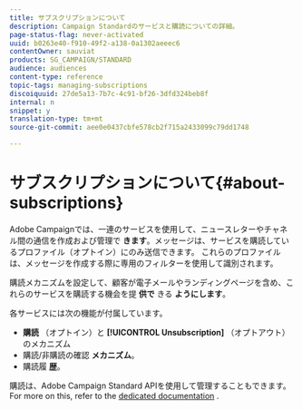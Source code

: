 ```yaml
---
title: サブスクリプションについて
description: Campaign Standardのサービスと購読についての詳細。
page-status-flag: never-activated
uuid: b0263e40-f910-49f2-a138-0a1302aeeec6
contentOwner: sauviat
products: SG_CAMPAIGN/STANDARD
audience: audiences
content-type: reference
topic-tags: managing-subscriptions
discoiquuid: 27de5a13-7b7c-4c91-bf26-3dfd324beb8f
internal: n
snippet: y
translation-type: tm+mt
source-git-commit: aee0e0437cbfe578cb2f715a2433099c79dd1748

---
```



# サブスクリプションについて{#about-subscriptions}

Adobe Campaignでは、一連のサービスを使用して、ニュースレターやチャネル間の通信を作成および管理で **きます**。メッセージは、サービスを購読しているプロファイル（オプトイン）にのみ送信できます。 これらのプロファイルは、メッセージを作成する際に専用のフィルターを使用して識別されます。

購読メカニズムを設定して、顧客が電子メールやランディングページを含め、これらのサービスを購読する機会を提 **供で** きる **ようにします**。

各サービスには次の機能が付属しています。

* **購読** （オプトイン）と **[!UICONTROL Unsubscription]** （オプトアウト）のメカニズム
* 購読/非購読の確認 **メカニズム**。
* 購読履 **歴**。

購読は、Adobe Campaign Standard APIを使用して管理することもできます。 For more on this, refer to the [dedicated documentation](../../api/using/creating-a-service.md) .
